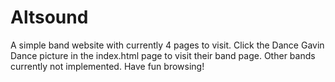 # Altsound
A simple band website with currently 4 pages to visit.
Click the Dance Gavin Dance picture in the index.html page to visit their band page. Other bands currently not implemented.
Have fun browsing!
